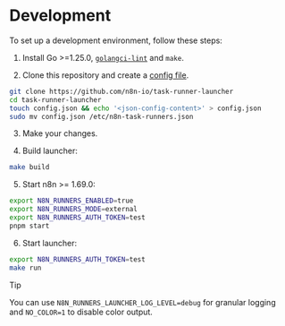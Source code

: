 # Development

To set up a development environment, follow these steps:

1. Install Go >=1.25.0, [`golangci-lint`](https://golangci-lint.run/welcome/install/) and `make`.

2. Clone this repository and create a [config file](setup.md#config-file).

```sh
git clone https://github.com/n8n-io/task-runner-launcher
cd task-runner-launcher
touch config.json && echo '<json-config-content>' > config.json
sudo mv config.json /etc/n8n-task-runners.json
```

3. Make your changes.

4. Build launcher:

```sh
make build
```

5. Start n8n >= 1.69.0:

```sh
export N8N_RUNNERS_ENABLED=true
export N8N_RUNNERS_MODE=external
export N8N_RUNNERS_AUTH_TOKEN=test
pnpm start
```

6. Start launcher:

```sh
export N8N_RUNNERS_AUTH_TOKEN=test
make run
```

> [!TIP]
> You can use `N8N_RUNNERS_LAUNCHER_LOG_LEVEL=debug` for granular logging and `NO_COLOR=1` to disable color output.
